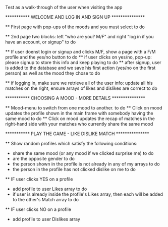 Test as a walk-through of the user when visiting the app

*********** WELCOME AND LOG IN AND SIGN UP ***************

** First page with pop-ups of the moods and you must select
to do

** 2nd page two blocks: left "who are you? M/F" and right "log in if you have an account, or signup"
to do

** If user doenst login or signup and clicks M/F, show a page with a F/M profile and the yes/no button
to do
** if user clicks on yes/no, pop-up: please signup to store this info and keep playing
to do
** after signup, user is added to the database and we save his first action (yes/no on the first person) as well as the mood they chose
to do

** if logging in, make sure we retrieve all of the user info: update all his matches on the right, ensure arrays of likes and dislikes are correct
to do

*********** CHOOSING A MOOD - MORE DETAILS ***************

** Mood-menu to switch from one mood to another. 
to do
** Click on mood updates the profile shown in the main frame with somebody having the same mood
to do
** Click on mood updates the recap of matches in the right-hand side with your matches who currently share the same mood

*********** PLAY THE GAME - LIKE DISLIKE MATCH ***************

** Show random profiles which satisfy the following conditions:
- share the same mood (or any mood if we clicked surprise me)
to do
- are the opposite gender
to do
- the person shown in the profile is not already in any of my arrays 
to do
- the person in the profile has not clicked dislike on me
to do

** IF user clicks YES on a profile
- add profile to user Likes array
to do
- if user is already inside the profile's Likes array, then each will be added to the other's Match array
to do

** IF user clicks NO on a profile
- add profile to user Dislikes array





